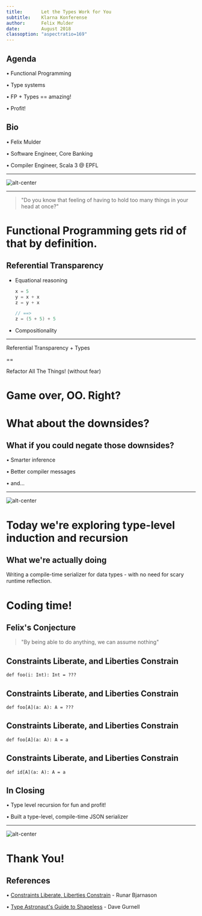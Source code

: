 ```yaml
---
title:       Let the Types Work for You
subtitle:    Klarna Konferense
author:      Felix Mulder
date:        August 2018
classoption: "aspectratio=169"
---
```


## Agenda
• Functional Programming

• Type systems

• FP + Types == amazing!

• Profit!

## Bio
• Felix Mulder

• Software Engineer, Core Banking

• Compiler Engineer, Scala 3 @ EPFL

---

![alt-center](./fp-meme.png)

---

> "Do you know that feeling of having to hold too many things in your head at
> once?"

# Functional Programming gets rid of that by definition.


## Referential Transparency
- Equational reasoning
  ```scala
  x = 5
  y = x + x
  z = y + x

  // ==>
  z = (5 + 5) + 5
  ```
- Compositionality

---

Referential Transparency + Types

==

Refactor All The Things! (without fear)

# Game over, OO. Right?

# What about the downsides?

## What if you could negate those downsides?
• Smarter inference

• Better compiler messages

• and...

---

![alt-center](./from-the-types.jpg)

# Today we're exploring type-level induction and recursion

## What we're actually doing
Writing a compile-time serializer for data types - with no need for scary
runtime reflection.

# Coding time!

## Felix's Conjecture
> "By being able to do anything, we can assume nothing"

## Constraints Liberate, and Liberties Constrain
```tut:silent
def foo(i: Int): Int = ???
```

## Constraints Liberate, and Liberties Constrain
```tut:silent
def foo[A](a: A): A = ???
```

## Constraints Liberate, and Liberties Constrain
```tut:silent
def foo[A](a: A): A = a
```

## Constraints Liberate, and Liberties Constrain
```tut:silent
def id[A](a: A): A = a
```

## In Closing
• Type level recursion for fun and profit!

• Built a type-level, compile-time JSON serializer

---

![alt-center](./tlp.png)

# Thank You!

## References
• [Constraints Liberate, Liberties Constrain](https://www.youtube.com/watch?v=GqmsQeSzMdw) - Runar Bjarnason

• [Type Astronaut's Guide to Shapeless](https://underscore.io/books/shapeless-guide/) - Dave Gurnell
